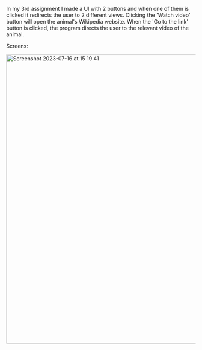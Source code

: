 In my 3rd assignment I made a UI with 2 buttons and when one of them is clicked it redirects the user to 2 different views. Clicking the 'Watch video' button will open the animal's Wikipedia website. When the 'Go to the link' button is clicked, the program directs the user to the relevant video of the animal.

Screens:

<img width="767" alt="Screenshot 2023-07-16 at 15 19 41" src="https://github.com/cerennnnn/UPSchooliOSDevelopmentBootcamp/assets/97634053/a186b6bb-c303-464d-b92c-8103de51f192">
